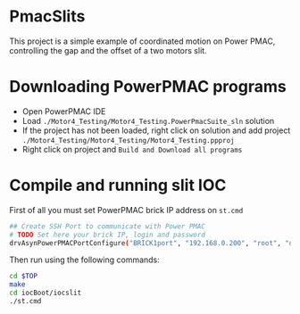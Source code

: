 # PmacSlits

This project is a simple example of coordinated motion on Power PMAC, controlling the gap and the offset of a two motors slit.

# Downloading PowerPMAC programs

* Open PowerPMAC IDE
* Load `./Motor4_Testing/Motor4_Testing.PowerPmacSuite_sln` solution
* If the project has not been loaded, right click on solution and add project `./Motor4_Testing/Motor4_Testing/Motor4_Testing.ppproj`
* Right click on project and `Build and Download all programs`

# Compile and running slit IOC

First of all you must set PowerPMAC brick IP address on `st.cmd`

```sh
## Create SSH Port to communicate with Power PMAC
# TODO Set here your brick IP, login and password
drvAsynPowerPMACPortConfigure("BRICK1port", "192.168.0.200", "root", "deltatau", "0", "0", "0")
```

Then run using the following commands:

```sh
cd $TOP
make
cd iocBoot/iocslit
./st.cmd
```
